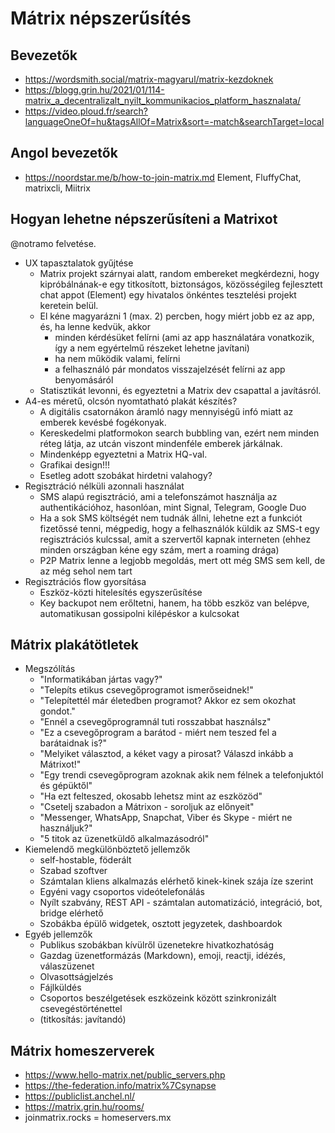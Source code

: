 # Mátrix népszerűsítés

## Bevezetők

* https://wordsmith.social/matrix-magyarul/matrix-kezdoknek
* https://blogg.grin.hu/2021/01/114-matrix_a_decentralizalt_nyilt_kommunikacios_platform_hasznalata/
* https://video.ploud.fr/search?languageOneOf=hu&tagsAllOf=Matrix&sort=-match&searchTarget=local

## Angol bevezetők

* https://noordstar.me/b/how-to-join-matrix.md Element, FluffyChat, matrixcli, Miitrix

## Hogyan lehetne népszerűsíteni a Matrixot

@notramo felvetése.

* UX tapasztalatok gyűjtése
  * Matrix projekt szárnyai alatt, random embereket megkérdezni, hogy kipróbálnának-e egy titkosított, biztonságos, közösségileg fejlesztett chat appot (Element) egy hivatalos önkéntes tesztelési projekt keretein belül.
  * El kéne magyarázni 1 (max. 2) percben, hogy miért jobb ez az app, és, ha lenne kedvük, akkor
    * minden kérdésüket felírni (ami az app használatára vonatkozik, így a nem egyértelmű részeket lehetne javítani)
    * ha nem működik valami, felírni
    * a felhasználó pár mondatos visszajelzését felírni az app benyomásáról
  * Statisztikát levonni, és egyeztetni a Matrix dev csapattal a javításról.
* A4-es méretű, olcsón nyomtatható plakát készítés?
  * A digitális csatornákon áramló nagy mennyiségű infó miatt az emberek kevésbé fogékonyak.
  * Kereskedelmi platformokon search bubbling van, ezért nem minden réteg látja, az utcán viszont mindenféle emberek járkálnak.
  * Mindenképp egyeztetni a Matrix HQ-val.
  * Grafikai design!!!
  * Esetleg adott szobákat hirdetni valahogy?
* Regisztráció nélküli azonnali használat
  * SMS alapú regisztráció, ami a telefonszámot használja az authentikációhoz, hasonlóan, mint Signal, Telegram, Google Duo
  * Ha a sok SMS költségét nem tudnák állni, lehetne ezt a funkciót fizetőssé tenni, mégpedig, hogy a felhasználók küldik az SMS-t egy regisztrációs kulcssal, amit a szervertől kapnak interneten (ehhez minden országban kéne egy szám, mert a roaming drága)
  * P2P Matrix lenne a legjobb megoldás, mert ott még SMS sem kell, de az még sehol nem tart
* Regisztrációs flow gyorsítása
  * Eszköz-közti hitelesítés egyszerűsítése
  * Key backupot nem erőltetni, hanem, ha több eszköz van belépve, automatikusan gossipolni kilépéskor a kulcsokat

## Mátrix plakátötletek

* Megszólítás
  * "Informatikában jártas vagy?"
  * "Telepíts etikus csevegőprogramot ismerőseidnek!"
  * "Telepítettél már életedben programot? Akkor ez sem okozhat gondot."
  * "Ennél a csevegőprogramnál tuti rosszabbat használsz"
  * "Ez a csevegőprogram a barátod - miért nem teszed fel a barátaidnak is?"
  * "Melyiket választod, a kéket vagy a pirosat? Válaszd inkább a Mátrixot!"
  * "Egy trendi csevegőprogram azoknak akik nem félnek a telefonjuktól és gépüktől"
  * "Ha ezt felteszed, okosabb lehetsz mint az eszközöd"
  * "Csetelj szabadon a Mátrixon - soroljuk az előnyeit"
  * "Messenger, WhatsApp, Snapchat, Viber és Skype - miért ne használjuk?"
  * "5 titok az üzenetküldő alkalmazásodról"
* Kiemelendő megkülönböztető jellemzők
  * self-hostable, föderált
  * Szabad szoftver
  * Számtalan kliens alkalmazás elérhető kinek-kinek szája íze szerint
  * Egyéni vagy csoportos videótelefonálás
  * Nyílt szabvány, REST API - számtalan automatizáció, integráció, bot, bridge elérhető
  * Szobákba épülő widgetek, osztott jegyzetek, dashboardok
* Egyéb jellemzők
  * Publikus szobákban kívülről üzenetekre hivatkozhatóság
  * Gazdag üzenetformázás (Markdown), emoji, reactji, idézés, válaszüzenet
  * Olvasottságjelzés
  * Fájlküldés
  * Csoportos beszélgetések eszközeink között szinkronizált csevegéstörténettel
  * (titkosítás: javítandó)

## Mátrix homeszerverek

* https://www.hello-matrix.net/public_servers.php
* https://the-federation.info/matrix%7Csynapse
* https://publiclist.anchel.nl/
* https://matrix.grin.hu/rooms/
* joinmatrix.rocks = homeservers.mx
